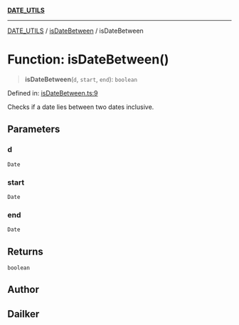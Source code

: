 [**DATE_UTILS**](../../README.md)

***

[DATE_UTILS](../../README.md) / [isDateBetween](../README.md) / isDateBetween

# Function: isDateBetween()

> **isDateBetween**(`d`, `start`, `end`): `boolean`

Defined in: [isDateBetween.ts:9](https://github.com/dailker/everyutil/blob/b7f22b082046077d9fa17a48e94d4c255288033b/src/date/isDateBetween.ts#L9)

Checks if a date lies between two dates inclusive.

## Parameters

### d

`Date`

### start

`Date`

### end

`Date`

## Returns

`boolean`

## Author

## Dailker
